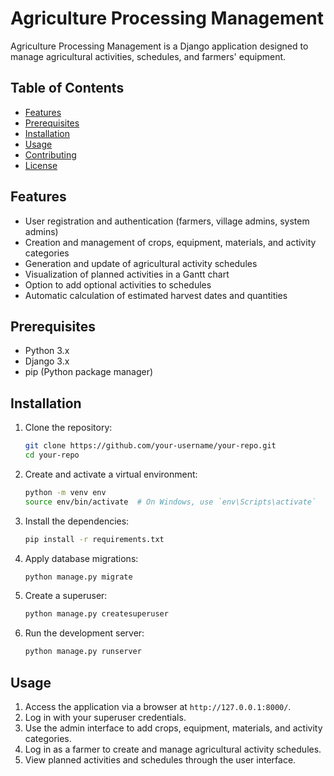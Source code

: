 # Agriculture Processing Management

Agriculture Processing Management is a Django application designed to manage agricultural activities, schedules, and farmers' equipment.

## Table of Contents

- [Features](#features)
- [Prerequisites](#prerequisites)
- [Installation](#installation)
- [Usage](#usage)
- [Contributing](#contributing)
- [License](#license)

## Features

- User registration and authentication (farmers, village admins, system admins)
- Creation and management of crops, equipment, materials, and activity categories
- Generation and update of agricultural activity schedules
- Visualization of planned activities in a Gantt chart
- Option to add optional activities to schedules
- Automatic calculation of estimated harvest dates and quantities

## Prerequisites

- Python 3.x
- Django 3.x
- pip (Python package manager)

## Installation

1. Clone the repository:

    ```bash
    git clone https://github.com/your-username/your-repo.git
    cd your-repo
    ```

2. Create and activate a virtual environment:

    ```bash
    python -m venv env
    source env/bin/activate  # On Windows, use `env\Scripts\activate`
    ```

3. Install the dependencies:

    ```bash
    pip install -r requirements.txt
    ```

4. Apply database migrations:

    ```bash
    python manage.py migrate
    ```

5. Create a superuser:

    ```bash
    python manage.py createsuperuser
    ```

6. Run the development server:

    ```bash
    python manage.py runserver
    ```

## Usage

1. Access the application via a browser at `http://127.0.0.1:8000/`.
2. Log in with your superuser credentials.
3. Use the admin interface to add crops, equipment, materials, and activity categories.
4. Log in as a farmer to create and manage agricultural activity schedules.
5. View planned activities and schedules through the user interface.
